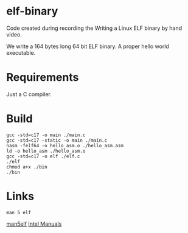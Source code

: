 # elf-binary
Code created during recording the Writing a Linux ELF binary by hand video.

We write a 164 bytes long 64 bit ELF binary. A proper hello world executable.

# Requirements
Just a C compiler.

# Build
```
gcc -std=c17 -o main ./main.c
gcc -std=c17 -static -o main ./main.c
nasm -felf64 -o hello_asm.o ./hello_asm.asm
ld -o hello_asm ./hello_asm.o
gcc -std=c17 -o elf ./elf.c
./elf
chmod a+x ./bin
./bin
```

# Links
```
man 5 elf
```
[man5elf](https://www.man7.org/linux/man-pages/man5/elf.5.html)
[Intel Manuals](https://www.intel.com/content/www/us/en/developer/articles/technical/intel-sdm.html)
